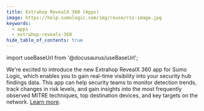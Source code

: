 ```yaml
---
title: Extrahop RevealX 360 (Apps)
image: https://help.sumologic.com/img/reuse/rss-image.jpg
keywords:
  - apps
  - extrahop-revealx-360
hide_table_of_contents: true    
---
```


import useBaseUrl from '@docusaurus/useBaseUrl';

We're excited to introduce the new Extrahop RevealX 360 app for Sumo Logic, which enables you to gain real-time visibility into your security hub findings data. This app can help security teams to monitor detection trends, track changes in risk levels, and gain insights into the most frequently observed MITRE techniques, top destination devices, and key targets on the network. [Learn more](/docs/integrations/webhooks/extrahop-revealx-360).
